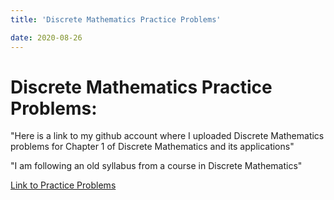 ```yaml
---
title: 'Discrete Mathematics Practice Problems'

date: 2020-08-26
---
```


# Discrete Mathematics Practice Problems: 

"Here is a link to my github account where I uploaded Discrete Mathematics problems for Chapter 1 of Discrete Mathematics and its applications"

"I am following an old syllabus from a course in Discrete Mathematics"

[Link to Practice Problems](https://github.com/devinpowers/discrete-mathematics)
